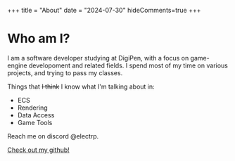 +++
title = "About"
date = "2024-07-30"
hideComments=true
+++

# Who am I?

I am a software developer studying at DigiPen, with a focus on game-engine developoment and related fields. I spend most of my time on various projects, and trying to pass my classes. 

Things that ~~I think~~ I know what I'm talking about in:
- ECS
- Rendering
- Data Access
- Game Tools
    
Reach me on discord @electrp.

[Check out my github!](https://github.com/electrp)